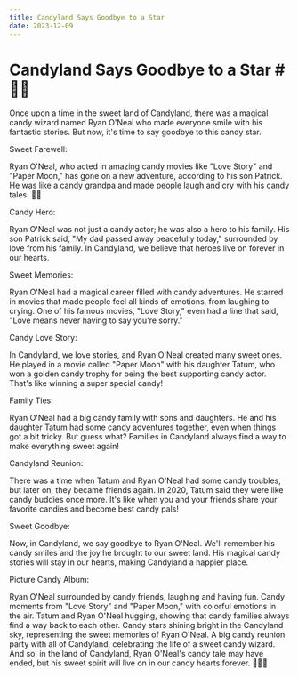 ```yaml
---
title: Candyland Says Goodbye to a Star
date: 2023-12-09
---
```

# Candyland Says Goodbye to a Star # 🌟🍭

Once upon a time in the sweet land of Candyland, there was a magical candy wizard named Ryan O'Neal who made everyone smile with his fantastic stories. But now, it's time to say goodbye to this candy star.

Sweet Farewell:

Ryan O'Neal, who acted in amazing candy movies like "Love Story" and "Paper Moon," has gone on a new adventure, according to his son Patrick. He was like a candy grandpa and made people laugh and cry with his candy tales. 🍬😢

Candy Hero:

Ryan O'Neal was not just a candy actor; he was also a hero to his family. His son Patrick said, "My dad passed away peacefully today," surrounded by love from his family. In Candyland, we believe that heroes live on forever in our hearts.

Sweet Memories:

Ryan O'Neal had a magical career filled with candy adventures. He starred in movies that made people feel all kinds of emotions, from laughing to crying. One of his famous movies, "Love Story," even had a line that said, "Love means never having to say you're sorry."

Candy Love Story:

In Candyland, we love stories, and Ryan O'Neal created many sweet ones. He played in a movie called "Paper Moon" with his daughter Tatum, who won a golden candy trophy for being the best supporting candy actor. That's like winning a super special candy!

Family Ties:

Ryan O'Neal had a big candy family with sons and daughters. He and his daughter Tatum had some candy adventures together, even when things got a bit tricky. But guess what? Families in Candyland always find a way to make everything sweet again!

Candyland Reunion:

There was a time when Tatum and Ryan O'Neal had some candy troubles, but later on, they became friends again. In 2020, Tatum said they were like candy buddies once more. It's like when you and your friends share your favorite candies and become best candy pals!

Sweet Goodbye:

Now, in Candyland, we say goodbye to Ryan O'Neal. We'll remember his candy smiles and the joy he brought to our sweet land. His magical candy stories will stay in our hearts, making Candyland a happier place.

Picture Candy Album:

Ryan O'Neal surrounded by candy friends, laughing and having fun.
Candy moments from "Love Story" and "Paper Moon," with colorful emotions in the air.
Tatum and Ryan O'Neal hugging, showing that candy families always find a way back to each other.
Candy stars shining bright in the Candyland sky, representing the sweet memories of Ryan O'Neal.
A big candy reunion party with all of Candyland, celebrating the life of a sweet candy wizard.
And so, in the land of Candyland, Ryan O'Neal's candy tale may have ended, but his sweet spirit will live on in our candy hearts forever. 🌈✨🍬